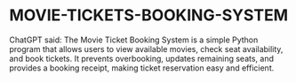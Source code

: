 # MOVIE-TICKETS-BOOKING-SYSTEM
ChatGPT said:  The Movie Ticket Booking System is a simple Python program that allows users to view available movies, check seat availability, and book tickets. It prevents overbooking, updates remaining seats, and provides a booking receipt, making ticket reservation easy and efficient.
